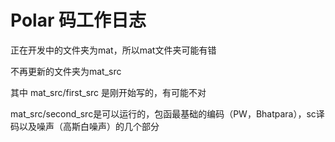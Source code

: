 # Polar 码工作日志

正在开发中的文件夹为mat，所以mat文件夹可能有错

不再更新的文件夹为mat_src

其中 mat_src/first_src 是刚开始写的，有可能不对

mat_src/second_src是可以运行的，包函最基础的编码（PW，Bhatpara），sc译码以及噪声（高斯白噪声）的几个部分

